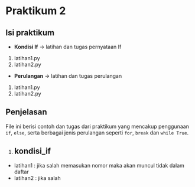 # Praktikum 2

## Isi praktikum
- **Kondisi If** → latihan dan tugas pernyataan If  
1. latihan1.py  
2. latihan2.py
- **Perulangan** → latihan dan tugas perulangan  
1. latihan1.py  
2. latihan2.py

## Penjelasan
File ini berisi contoh dan tugas dari praktikum yang mencakup penggunaan `if`, `else`, serta berbagai jenis perulangan seperti `for`, `break` dan `while True`.


1. ## kondisi_if  
- latihan1 : jika salah memasukan nomor maka akan muncul tidak dalam daftar  
- latihan2 : jika salah